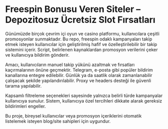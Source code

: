 # Freespin Bonusu Veren Siteler – Depozitosuz Ücretsiz Slot Fırsatları

Günümüzde birçok çevrim içi oyun ve casino platformu, kullanıcılara çeşitli promosyonlar sunmaktadır. Bu repo, freespin odaklı kampanyaları takip etmek isteyen kullanıcılar için geliştirilmiş hafif ve özelleştirilebilir bir takip sistemini içerir. Script, belirlenen kaynaklardan promosyon verilerini çeker ve kullanıcıya bildirim gönderir.

Amacı, kullanıcıların manuel takip yükünü azaltmak ve fırsatları kaçırmalarının önüne geçmektir. Telegram, e-posta gibi popüler bildirim kanallarına entegre edilebilir. Günlük ya da saatlik olarak zamanlanabilir çalışacak şekilde yapılandırılabilir. Proxy ve headers desteği ile güvenli tarama yapılabilir.

Kapsamlı filtreleme seçenekleri sayesinde yalnızca belirli türde kampanyalar kullanıcıya sunulur. Sistem, kullanıcıya özel tercihleri dikkate alarak gereksiz bildirimleri engeller.

Bu proje, bireysel kullanıcılar veya promosyon içeriklerini otomatik listelemek isteyen blog/site sahipleri için uygundur.
